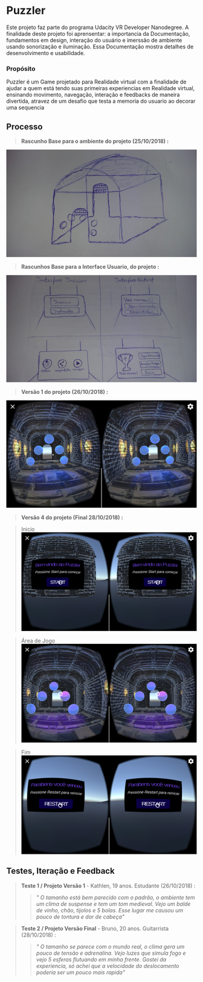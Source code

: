 # Puzzler
Este projeto faz parte do programa Udacity VR Developer Nanodegree. A finalidade deste projeto foi aprensentar: a importancia da Documentação, fundamentos em design, interação do usuário e imerssão de ambiente usando sonorização e iluminação. 
Essa Documentação mostra detalhes de desenvolvimento e usabilidade.

### Propósito
Puzzler é um Game projetado para Realidade virtual com a finalidade de ajudar a quem está tendo suas primeiras experiencias em Realidade virtual, ensinando movimento, navegação, interação e feedbacks de maneira divertida, atravez de um desafio que testa a memoria do usuario ao decorar uma sequencia

## Processo

> **Rascunho Base para o ambiente do projeto (25/10/2018) :**
 
![20181028_224517|690x388](imagens/Home.jpg) 



> **Rascunhos Base para a Interface Usuario, do projeto :**

![20181028_225326|690x388](imagens/UI_rascunho.jpg) 


> **Versão 1 do projeto (26/10/2018) :**

![Screenshot_2018-10-27-02-29-23|690x388](imagens/screenshot1.png) 

> **Versão 4 do projeto (Final 28/10/2018) :**

> Inicio
![Screenshot_2018-10-28-22-31-07|690x388](imagens/screenshot2.png) 

> Área de Jogo
![Screenshot_2018-10-28-22-35-04|690x388](imagens/screenshot3.png) 

> Fim 
![Screenshot_2018-10-28-22-38-33|690x388](imagens/screenshot4.png) 

## Testes, Iteração e Feedback

> **Teste 1 / Projeto Versão 1** -  Kathlen, 19 anos. Estudante (26/10/2018) :
>> *" O tamanho está bem parecido com o padrão, o ambiente tem um clima de suspense e tem um tom medieval. Vejo um balde de vinho, chão, tijolos e 5 bolas. Esse lugar me causou um pouco de tontura e dor de cabeça"*

> **Teste 2 / Projeto Versão Final** - Bruno, 20 anos. Guitarrista (28/10/2018) : 
>>*" O tamanho se parece com o mundo real, o clima gera um pouco de tensão e adrenalina. Vejo luzes que simula fogo e vejo 5 esferas flutuando em minha frente. Gostei da experiencia, só achei que a velocidade do deslocamento poderia ser um pouco mais rapida"* 

